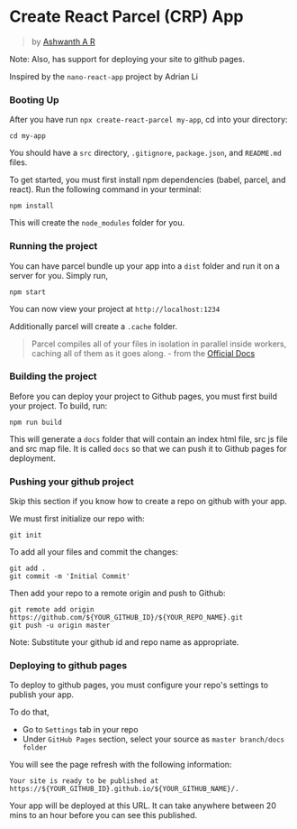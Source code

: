 # Create React Parcel (CRP) App

> by [Ashwanth A R](https://github.com/ashwanth1109)

Note: Also, has support for deploying your site to github pages.

Inspired by the `nano-react-app` project by Adrian Li

### Booting Up

After you have run `npx create-react-parcel my-app`, cd into your directory:

```
cd my-app
```

You should have a `src` directory, `.gitignore`, `package.json`, and `README.md` files.

To get started, you must first install npm dependencies (babel, parcel, and react). Run the following command in your terminal:

```
npm install
```

This will create the `node_modules` folder for you.

### Running the project

You can have parcel bundle up your app into a `dist` folder and run it on a server for you. Simply run,

```
npm start
```

You can now view your project at `http://localhost:1234`

Additionally parcel will create a `.cache` folder.

> Parcel compiles all of your files in isolation in parallel inside workers, caching all of them as it goes along. - from the [Official Docs](https://github.com/parcel-bundler/parcel#introduction)

### Building the project

Before you can deploy your project to Github pages, you must first build your project. To build, run:

```
npm run build
```

This will generate a `docs` folder that will contain an index html file, src js file and src map file. It is called `docs` so that we can push it to Github pages for deployment.

### Pushing your github project

Skip this section if you know how to create a repo on github with your app.

We must first initialize our repo with:

```
git init
```

To add all your files and commit the changes:

```
git add .
git commit -m 'Initial Commit'
```

Then add your repo to a remote origin and push to Github:

```
git remote add origin https://github.com/${YOUR_GITHUB_ID}/${YOUR_REPO_NAME}.git
git push -u origin master
```

Note: Substitute your github id and repo name as appropriate.

### Deploying to github pages

To deploy to github pages, you must configure your repo's settings to publish your app.

To do that,

- Go to `Settings` tab in your repo
- Under `GitHub Pages` section, select your source as `master branch/docs folder`

You will see the page refresh with the following information:

```
Your site is ready to be published at
https://${YOUR_GITHUB_ID}.github.io/${YOUR_GITHUB_NAME}/.
```

Your app will be deployed at this URL. It can take anywhere between 20 mins to an hour before you can see this published.
